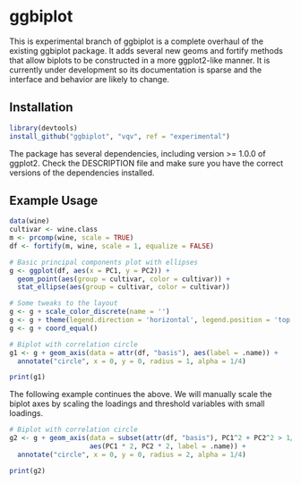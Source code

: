 ggbiplot
========

This is experimental branch of ggbiplot is a complete overhaul of the existing 
ggbiplot package.  It adds several new geoms and fortify methods that allow 
biplots to be constructed in a more ggplot2-like manner.  It is currently 
under development so its documentation is sparse and the interface and 
behavior are likely to change.  

Installation
------------
```R
library(devtools)
install_github("ggbiplot", "vqv", ref = "experimental")
```

The package has several dependencies, including version >= 1.0.0 of ggplot2.  Check the DESCRIPTION file and make sure you have the correct versions of the dependencies installed.

Example Usage
-------------
```R
data(wine)
cultivar <- wine.class
m <- prcomp(wine, scale = TRUE)
df <- fortify(m, wine, scale = 1, equalize = FALSE)

# Basic principal components plot with ellipses
g <- ggplot(df, aes(x = PC1, y = PC2)) +
  geom_point(aes(group = cultivar, color = cultivar)) + 
  stat_ellipse(aes(group = cultivar, color = cultivar))

# Some tweaks to the layout
g <- g + scale_color_discrete(name = '')
g <- g + theme(legend.direction = 'horizontal', legend.position = 'top')
g <- g + coord_equal()

# Biplot with correlation circle
g1 <- g + geom_axis(data = attr(df, "basis"), aes(label = .name)) + 
  annotate("circle", x = 0, y = 0, radius = 1, alpha = 1/4)

print(g1)
```

The following example continues the above. We will 
manually scale the biplot axes by scaling the loadings and 
threshold variables with small loadings.

```R
# Biplot with correlation circle
g2 <- g + geom_axis(data = subset(attr(df, "basis"), PC1^2 + PC2^2 > 1/3), 
                    aes(PC1 * 2, PC2 * 2, label = .name)) + 
  annotate("circle", x = 0, y = 0, radius = 2, alpha = 1/4)

print(g2)
```
